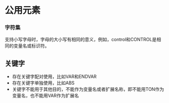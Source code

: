 # 公用元素

### 字符集



支持小写字母时，字母的大小写有相同的意义，例如，control和CONTROL是相同的变量名或标识符。





## 关键字

* 存在关键字配对使用，比如VAR和ENDVAR
* 存在关键字单独使用，比如ABS
* 关键字不能用于其他目的，不能作为变量名或者扩展名称，即不能用TON作为变量名，也不能用VAR作为扩展名



